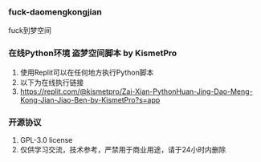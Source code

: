 ### fuck-daomengkongjian
fuck到梦空间
### 在线Python环境 盗梦空间脚本 by KismetPro
1. 使用Replit可以在任何地方执行Python脚本
2. 以下为在线执行链接
3. https://replit.com/@kismetpro/Zai-Xian-PythonHuan-Jing-Dao-Meng-Kong-Jian-Jiao-Ben-by-KismetPro?s=app
### 开源协议
1. GPL-3.0 license
2. 仅供学习交流，技术参考，严禁用于商业用途，请于24小时内删除
